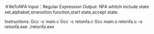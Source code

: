 ﻿＃ReToNFA
Input：Regular Expression
Output: NFA whitch include state set,alphabet,stransition function,start state,accept state.

Instructions:
Gcc -c main.c
Gcc -c retonfa.c
Gcc main.o retonfa.o -o retonfa.exe
./retonfa.exe
